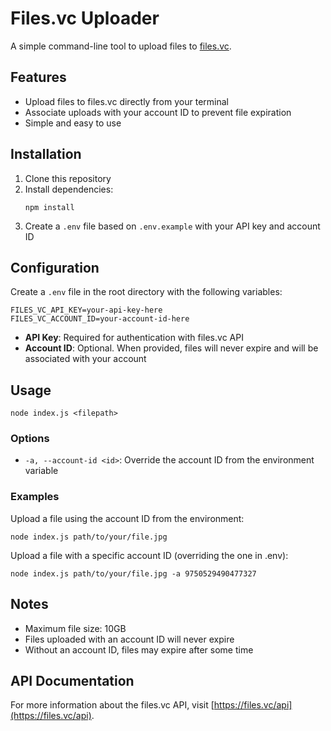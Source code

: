 # Files.vc Uploader

A simple command-line tool to upload files to [files.vc](https://files.vc/).

## Features

- Upload files to files.vc directly from your terminal
- Associate uploads with your account ID to prevent file expiration
- Simple and easy to use

## Installation

1. Clone this repository
2. Install dependencies:
   ```
   npm install
   ```
3. Create a `.env` file based on `.env.example` with your API key and account ID

## Configuration

Create a `.env` file in the root directory with the following variables:

```
FILES_VC_API_KEY=your-api-key-here
FILES_VC_ACCOUNT_ID=your-account-id-here
```

- **API Key**: Required for authentication with files.vc API
- **Account ID**: Optional. When provided, files will never expire and will be associated with your account

## Usage

```
node index.js <filepath>
```

### Options

- `-a, --account-id <id>`: Override the account ID from the environment variable

### Examples

Upload a file using the account ID from the environment:
```
node index.js path/to/your/file.jpg
```

Upload a file with a specific account ID (overriding the one in .env):
```
node index.js path/to/your/file.jpg -a 9750529490477327
```

## Notes

- Maximum file size: 10GB
- Files uploaded with an account ID will never expire
- Without an account ID, files may expire after some time

## API Documentation

For more information about the files.vc API, visit [https://files.vc/api](https://files.vc/api).